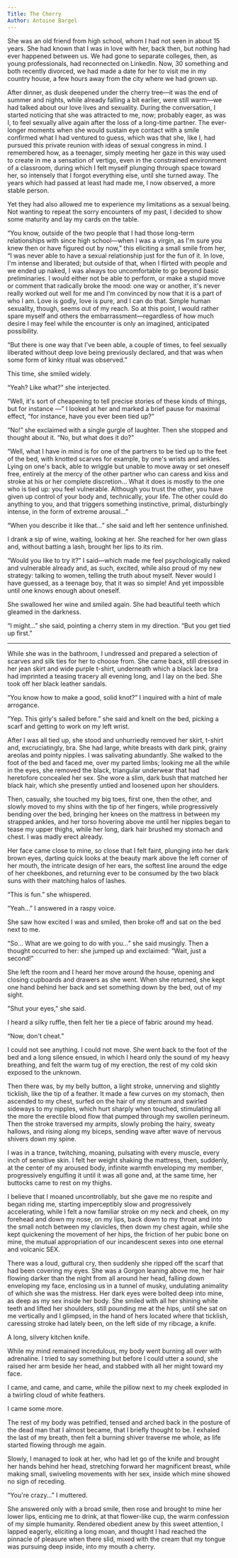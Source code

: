 ```yaml
---
Title: The Cherry
Author: Antoine Bargel
---
```


She was an old friend from high school, whom I had not seen in about 15 years. She had known that I was in love with her, back then, but nothing had ever happened between us. We had gone to separate colleges, then, as young professionals, had reconnected on LinkedIn. Now, 30 something and both recently divorced, we had made a date for her to visit me in my country house, a few hours away from the city where we had grown up.

After dinner, as dusk deepened under the cherry tree—it was the end of summer and nights, while already falling a bit earlier, were still warm—we had talked about our love lives and sexuality. During the conversation, I started noticing that she was attracted to me, now; probably eager, as was I, to feel sexually alive again after the loss of a long-time partner. The ever-longer moments when she would sustain eye contact with a smile confirmed what I had ventured to guess, which was that she, like I, had pursued this private reunion with ideas of sexual congress in mind. I remembered how, as a teenager, simply meeting her gaze in this way used to create in me a sensation of vertigo, even in the constrained environment of a classroom, during which I felt myself plunging through space toward her, so intensely that I forgot everything else, until she turned away. The years which had passed at least had made me, I now observed, a more stable person.

Yet they had also allowed me to experience my limitations as a sexual being. Not wanting to repeat the sorry encounters of my past, I decided to show some maturity and lay my cards on the table.

“You know, outside of the two people that I had those long-term relationships with since high school—when I was a virgin, as I'm sure you knew then or have figured out by now,” this eliciting a small smile from her, “I was never able to have a sexual relationship just for the fun of it. In love, I'm intense and liberated; but outside of that, when I flirted with people and we ended up naked, I was always too uncomfortable to go beyond basic preliminaries. I would either not be able to perform, or make a stupid move or comment that radically broke the mood: one way or another, it's never really worked out well for me and I'm convinced by now that it is a part of who I am. Love is godly, love is pure, and I can do that. Simple human sexuality, though, seems out of my reach. So at this point, I would rather spare myself and others the embarrassment—regardless of how much desire I may feel while the encounter is only an imagined, anticipated possibility.

“But there is one way that I've been able, a couple of times, to feel sexually liberated without deep love being previously declared, and that was when some form of kinky ritual was observed.”

This time, she smiled widely.

“Yeah? Like what?” she interjected.

“Well, it's sort of cheapening to tell precise stories of these kinds of things, but for instance —” I looked at her and marked a brief pause for maximal effect, “for instance, have you ever been tied up?”

“No!” she exclaimed with a single gurgle of laughter. Then she stopped and thought about it. “No, but what does it do?”

“Well, what I have in mind is for one of the partners to be tied up to the feet of the bed, with knotted scarves for example, by one's wrists and ankles. Lying on one's back, able to wriggle but unable to move away or set oneself free, entirely at the mercy of the other partner who can caress and kiss and stroke at his or her complete discretion… What it does is mostly to the one who is tied up: you feel vulnerable. Although you trust the other, you have given up control of your body and, technically, your life. The other could do anything to you, and that triggers something instinctive, primal, disturbingly intense, in the form of extreme arousal…”

“When you describe it like that…” she said and left her sentence unfinished.

I drank a sip of wine, waiting, looking at her. She reached for her own glass and, without batting a lash, brought her lips to its rim.

“Would you like to try it?” I said—which made me feel psychologically naked and vulnerable already and, as such, excited, while also proud of my new strategy: talking to women, telling the truth about myself. Never would I have guessed, as a teenage boy, that it was so simple! And yet impossible until one knows enough about oneself.

She swallowed her wine and smiled again. She had beautiful teeth which gleamed in the darkness.

“I might…” she said, pointing a cherry stem in my direction. “But you get tied up first.”

***

While she was in the bathroom, I undressed and prepared a selection of scarves and silk ties for her to choose from. She came back, still dressed in her jean skirt and wide purple t-shirt, underneath which a black lace bra had imprinted a teasing tracery all evening long, and I lay on the bed. She took off her black leather sandals.

“You know how to make a good, solid knot?” I inquired with a hint of male arrogance.

“Yep. This girly's sailed before.” she said and knelt on the bed, picking a scarf and getting to work on my left wrist.

After I was all tied up, she stood and unhurriedly removed her skirt, t-shirt and, excruciatingly, bra. She had large, white breasts with dark pink, grainy areolas and pointy nipples. I was salivating abundantly. She walked to the foot of the bed and faced me, over my parted limbs; looking me all the while in the eyes, she removed the black, triangular underwear that had heretofore concealed her sex. She wore a slim, dark bush that matched her black hair, which she presently untied and loosened upon her shoulders.

Then, casually, she touched my big toes, first one, then the other, and slowly moved to my shins with the tip of her fingers, while progressively bending over the bed, bringing her knees on the mattress in between my strapped ankles, and her torso hovering above me until her nipples began to tease my upper thighs, while her long, dark hair brushed my stomach and chest. I was madly erect already.

Her face came close to mine, so close that I felt faint, plunging into her dark brown eyes, darting quick looks at the beauty mark above the left corner of her mouth, the intricate design of her ears, the softest line around the edge of her cheekbones, and returning ever to be consumed by the two black suns with their matching halos of lashes.

“This is fun.” she whispered.

“Yeah…” I answered in a raspy voice.

She saw how excited I was and smiled, then broke off and sat on the bed next to me.

“So… What are we going to do with you…” she said musingly. Then a thought occurred to her: she jumped up and exclaimed: “Wait, just a second!”

She left the room and I heard her move around the house, opening and closing cupboards and drawers as she went. When she returned, she kept one hand behind her back and set something down by the bed, out of my sight.

"Shut your eyes,” she said.

I heard a silky ruffle, then felt her tie a piece of fabric around my head.

“Now, don't cheat.”

I could not see anything. I could not move. She went back to the foot of the bed and a long silence ensued, in which I heard only the sound of my heavy breathing, and felt the warm tug of my erection, the rest of my cold skin exposed to the unknown.

Then there was, by my belly button, a light stroke, unnerving and slightly ticklish, like the tip of a feather. It made a few curves on my stomach, then ascended to my chest, surfed on the hair of my sternum and swirled sideways to my nipples, which hurt sharply when touched, stimulating all the more the erectile blood flow that pumped through my swollen perineum. Then the stroke traversed my armpits, slowly probing the hairy, sweaty hallows, and rising along my biceps, sending wave after wave of nervous shivers down my spine.

I was in a trance, twitching, moaning, pulsating with every muscle, every inch of sensitive skin. I felt her weight shaking the mattress, then, suddenly, at the center of my aroused body, infinite warmth enveloping my member, progressively engulfing it until it was all gone and, at the same time, her buttocks came to rest on my thighs.

I believe that I moaned uncontrollably, but she gave me no respite and began riding me, starting imperceptibly slow and progressively accelerating, while I felt a now familiar stroke on my neck and cheek, on my forehead and down my nose, on my lips, back down to my throat and into the small notch between my clavicles, then down my chest again, while she kept quickening the movement of her hips, the friction of her pubic bone on mine, the mutual appropriation of our incandescent sexes into one eternal and volcanic SEX.

There was a loud, guttural cry, then suddenly she ripped off the scarf that had been covering my eyes. She was a Gorgon leaning above me, her hair flowing darker than the night from all around her head, falling down enveloping my face, enclosing us in a tunnel of musky, undulating animality of which she was the mistress. Her dark eyes were bolted deep into mine, as deep as my sex inside her body. She smiled with all her shining white teeth and lifted her shoulders, still pounding me at the hips, until she sat on me vertically and I glimpsed, in the hand of hers located where that ticklish, caressing stroke had lately been, on the left side of my ribcage, a knife.

A long, silvery kitchen knife.

While my mind remained incredulous, my body went burning all over with adrenaline. I tried to say something but before I could utter a sound, she raised her arm beside her head, and stabbed with all her might toward my face.

I came, and came, and came, while the pillow next to my cheek exploded in a twirling cloud of white feathers.

I came some more.

The rest of my body was petrified, tensed and arched back in the posture of the dead man that I almost became, that I briefly thought to be. I exhaled the last of my breath, then felt a burning shiver traverse me whole, as life started flowing through me again.

Slowly, I managed to look at her, who had let go of the knife and brought her hands behind her head, stretching forward her magnificent breast, while making small, swiveling movements with her sex, inside which mine showed no sign of receding.

“You're crazy…” I muttered.

She answered only with a broad smile, then rose and brought to mine her lower lips, enticing me to drink, at that flower-like cup, the warm confession of my simple humanity. Rendered obedient anew by this sweet attention, I lapped eagerly, eliciting a long moan, and thought I had reached the pinnacle of pleasure when there slid, mixed with the cream that my tongue was pursuing deep inside, into my mouth a cherry.

